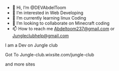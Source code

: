 - 👋 Hi, I’m @DEVAbdelToom
- 👀 I’m interested in Web Developing
- 🌱 I’m currently learning linux Coding 
- 💞️ I’m looking to collaborate on Minecraft coding
- 📫 How to reach me Abdeltoom237@gmail.com or Jungleclubhelp@gmail.com

I am a Dev on Jungle club

Got To Jungle-club.wixsite.com/jungle-club

and more sites



